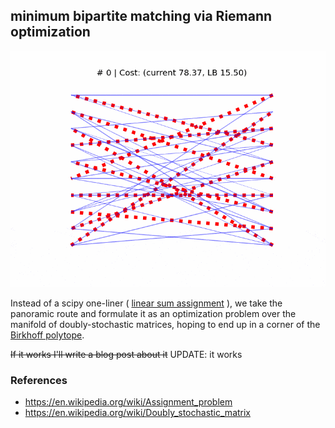 ## minimum bipartite matching via Riemann optimization

<img src="movie_10x10_s.gif" />

Instead of a scipy one-liner ( [linear sum assignment](#assign) ), we take the panoramic route and formulate it as an optimization
problem over the manifold of doubly-stochastic matrices, hoping to end up in a corner of the [Birkhoff polytope](#birkhoff).

~~If it works I'll write a blog post about it~~ UPDATE: it works


### References

* <a href="#assign">https://en.wikipedia.org/wiki/Assignment_problem </a>
* <a href="#birkhoff">https://en.wikipedia.org/wiki/Doubly_stochastic_matrix </a>